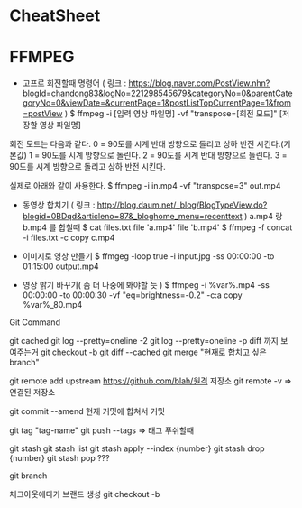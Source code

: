 # CheatSheet

# FFMPEG

- 고프로 회전할때 명령어 ( 링크 : https://blog.naver.com/PostView.nhn?blogId=chandong83&logNo=221298545679&categoryNo=0&parentCategoryNo=0&viewDate=&currentPage=1&postListTopCurrentPage=1&from=postView )
$ ffmpeg -i [입력 영상 파일명] -vf "transpose=[회전 모드]" [저장할 영상 파일명]

회전 모드는 다음과 같다.
0 = 90도를 시계 반대 방향으로 돌리고 상하 반전 시킨다.(기본값)
1 = 90도를 시계 방향으로 돌린다.
2 = 90도를 시계 반대 방향으로 돌린다.
3 = 90도를 시계 방향으로 돌리고 상하 반전 시킨다.

실제로 아래와 같이 사용한다.
$ ffmpeg -i in.mp4 -vf "transpose=3" out.mp4

- 동영상 합치기 ( 링크 : http://blog.daum.net/_blog/BlogTypeView.do?blogid=0BDqd&articleno=87&_bloghome_menu=recenttext )
a.mp4 랑 b.mp4 를 합칠때 
$ cat files.txt
file 'a.mp4'
file 'b.mp4'
$ ffmpeg -f concat -i files.txt -c copy c.mp4

- 이미지로 영상 만들기
$ ffmgeg -loop true -i input.jpg -ss 00:00:00 -to 01:15:00 output.mp4

- 영상 밝기 바꾸기( 좀 더 나중에 봐야할 듯 )
$ ffmpeg -i %var%.mp4 -ss 00:00:00 -to 00:00:30 -vf "eq=brightness=-0.2" -c:a copy %var%_80.mp4

Git Command

git cached
git log --pretty=oneline -2
git log --pretty=oneline -p diff 까지 보여주는거
git checkout -b
git diff --cached
git merge "현재로 합치고 싶은 branch"

git remote add upstream https://github.com/blah/원격 저장소
git remote -v  => 연결된 저장소

git commit --amend 현재 커밋에 합쳐서 커밋

git tag "tag-name"
git push --tags    => 태그 푸쉬할때

git stash
git stash list
git stash apply --index {number}
git stash drop {number}
git stash pop ???

git branch

체크아웃에다가 브랜드 생성
git checkout -b <branch>
